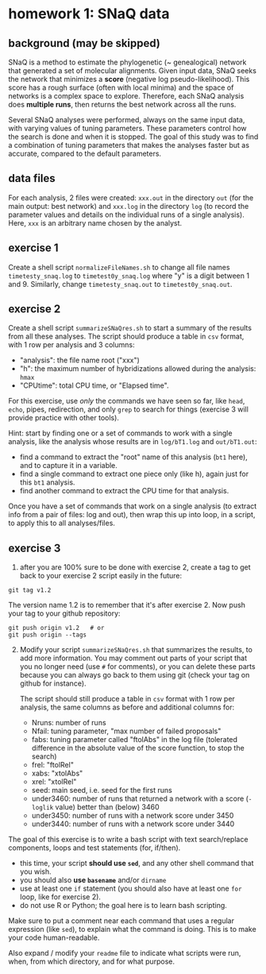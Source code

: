 homework 1: SNaQ data
=====================

## background (may be skipped)

SNaQ is a method to estimate the phylogenetic (~ genealogical) network
that generated a set of molecular alignments.
Given input data, SNaQ seeks the network that minimizes a **score**
(negative log pseudo-likelihood).
This score has a rough surface (often with local minima)
and the space of networks is a complex space to explore.
Therefore, each SNaQ analysis does **multiple runs**,
then returns the best network across all the runs.

Several SNaQ analyses were performed, always on the same input data,
with varying values of tuning parameters. These parameters control
how the search is done and when it is stopped. The goal of this study
was to find a combination of tuning parameters that makes the analyses
faster but as accurate, compared to the default parameters.

## data files

For each analysis, 2 files were created:
`xxx.out` in the directory `out` (for the main output: best network)
and `xxx.log` in the directory `log` (to record the parameter values and
details on the individual runs of a single analysis).
Here, `xxx` is an arbitrary name chosen by the analyst.


## exercise 1

 Create a shell script `normalizeFileNames.sh` to change all file names
   `timetesty_snaq.log` to `timetest0y_snaq.log` where "y" is a digit between 1 and 9.
   Similarly, change `timetesty_snaq.out` to `timetest0y_snaq.out`.

## exercise 2

 Create a shell script `summarizeSNaQres.sh` to start a summary of the results
   from all these analyses. The script should produce a table in `csv` format,
   with 1 row per analysis and 3 columns:

   - "analysis": the file name root ("xxx")
   - "h": the maximum number of hybridizations allowed during the analysis: `hmax`
   - "CPUtime": total CPU time, or "Elapsed time".

For this exercise, use *only* the commands we have seen so far, like `head`,
   `echo`, pipes, redirection, and only `grep` to search for things
   (exercise 3 will provide practice with other tools).

   Hint: start by finding one or a set of commands to work with a single
   analysis, like the analysis whose results are in `log/bT1.log`
   and `out/bT1.out`:

   - find a command to extract the "root" name of this analysis (`bt1` here),
     and to capture it in a variable.
   - find a single command to extract one piece only (like h), again just
     for this `bt1` analysis.
   - find another command to extract the CPU time for that analysis.

Once you have a set of commands that work on a single analysis
   (to extract info from a pair of files: log and out), then wrap this up
   into loop, in a script, to apply this to all analyses/files.

## exercise 3

1. after you are 100% sure to be done with exercise 2,
  create a tag to get back to your exercise 2 script easily in the future:

  ```shell
  git tag v1.2
  ```

  The version name 1.2 is to remember that it's after exercise 2.
  Now push your tag to your github repository:

  ```shell
  git push origin v1.2   # or
  git push origin --tags
  ```

2. Modify your script `summarizeSNaQres.sh` that summarizes the results,
   to add more information. You may comment out parts of your script that
   you no longer need (use `#` for comments), or you can delete these parts
   because you can always go back to them using git
   (check your tag on github for instance).

   The script should still produce a table in `csv` format with 1 row per analysis,
   the same columns as before and additional columns for:

   - Nruns: number of runs
   - Nfail: tuning parameter, "max number of failed proposals"
   - fabs: tuning parameter called "ftolAbs" in the log file (tolerated
     difference in the absolute value of the score function, to stop the search)
   - frel: "ftolRel"
   - xabs: "xtolAbs"
   - xrel: "xtolRel"
   - seed: main seed, i.e. seed for the first runs
   - under3460: number of runs that returned a network with a score
     (`-loglik` value) better than (below) 3460
   - under3450: number of runs with a network score under 3450
   - under3440: number of runs with a network score under 3440

   <!-- - aveCPUtime: average CPU time per run: CPUtime / Nruns -->

  The goal of this exercise is to write a bash script with text
  search/replace components, loops and test statements (for, if/then).

  - this time, your script **should use `sed`**,
    and any other shell command that you wish.
  - you should also **use `basename`** and/or `dirname`
  - use at least one `if` statement (you should also have at least one
    `for` loop, like for exercise 2).
  - do not use R or Python; the goal here is to learn bash scripting.

  Make sure to put a comment near each command that uses a regular expression
  (like `sed`), to explain what the command is doing.
  This is to make your code human-readable.

  Also expand / modify your `readme` file to indicate what
  scripts were run, when, from which directory, and for what purpose.
